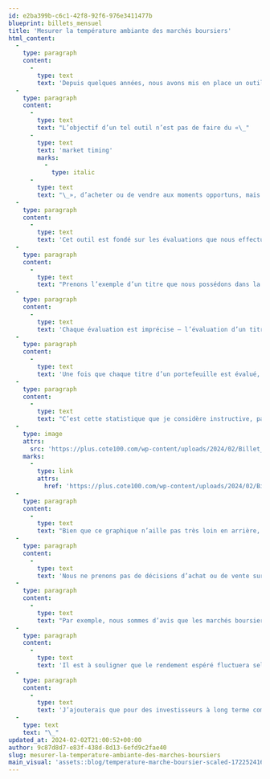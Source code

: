 ```yaml
---
id: e2ba399b-c6c1-42f8-92f6-976e3411477b
blueprint: billets_mensuel
title: 'Mesurer la température ambiante des marchés boursiers'
html_content:
  -
    type: paragraph
    content:
      -
        type: text
        text: 'Depuis quelques années, nous avons mis en place un outil de gestion que je considère fort instructif en ce qui a trait à l’abordabilité du marché boursier dans son ensemble et à l’attrait de nos portefeuilles sous gestion.'
  -
    type: paragraph
    content:
      -
        type: text
        text: "L’objectif d’un tel outil n’est pas de faire du «\_"
      -
        type: text
        text: 'market timing'
        marks:
          -
            type: italic
      -
        type: text
        text: "\_», d’acheter ou de vendre aux moments opportuns, mais plutôt de mesurer l’état général du marché et de nos portefeuilles, leur potentiel de rendement et leur niveau de risque relatifs pour les 12 mois à venir. Dans certains cas, on peut se servir de cet outil pour apporter certains ajustements à nos portefeuilles sous gestion."
  -
    type: paragraph
    content:
      -
        type: text
        text: 'Cet outil est fondé sur les évaluations que nous effectuons de chacun des titres que nous possédons dans un portefeuille.'
  -
    type: paragraph
    content:
      -
        type: text
        text: "Prenons l’exemple d’un titre que nous possédons dans la plupart de nos portefeuilles\_: Couche-Tard. Le titre s’échange présentement à près de 80,25\_$\_CA. Notre évaluation du titre de Couche-Tard est actuellement de 83,50\_$ CA. Il s’agit de notre évaluation du titre d’ici 12 mois en fonction des bénéfices que nous prévoyons au cours de la prochaine année. En tenant compte du dividende courant, nous espérons donc un rendement de quelque 4,5\_% au cours des 12 prochains mois avec le titre de Couche-Tard."
  -
    type: paragraph
    content:
      -
        type: text
        text: 'Chaque évaluation est imprécise – l’évaluation d’un titre boursier relève autant de l’art que de la science. Nous tentons toutefois d’être rigoureux et conservateurs dans nos évaluations. De plus, nous cherchons à rester constants au fil des années dans nos méthodes d’évaluation. En somme, lorsqu’on effectue cet exercice sur plus de 25 titres, je crois que les erreurs ont tendance à s’annuler.'
  -
    type: paragraph
    content:
      -
        type: text
        text: 'Une fois que chaque titre d’un portefeuille est évalué, on peut obtenir un rendement espéré pondéré pour ce portefeuille pour les 12 mois à venir (le rendement espéré de chaque titre est pondéré par son poids dans le portefeuille).'
  -
    type: paragraph
    content:
      -
        type: text
        text: "C’est cette statistique que je considère instructive, particulièrement si on la compare avec celles du passé. Pour le portefeuille de la Lettre financière COTE 100, nous utilisons un portefeuille similaire sous notre gestion. Ainsi, au 30 janvier 2024, ce portefeuille affichait un rendement espéré moyen de 8,5\_% pour les 12 prochains mois. Est-ce attrayant? Comment cela se compare-t-il aux années passées (nous avons commencé à colliger ces données en novembre 2021)\_:"
  -
    type: image
    attrs:
      src: 'https://plus.cote100.com/wp-content/uploads/2024/02/Billet_1-1.png'
    marks:
      -
        type: link
        attrs:
          href: 'https://plus.cote100.com/wp-content/uploads/2024/02/Billet_1-1.png'
  -
    type: paragraph
    content:
      -
        type: text
        text: "Bien que ce graphique n’aille pas très loin en arrière, je crois qu’il est tout de même instructif. D’une part, on peut voir que le rendement espéré moyen au cours de cette période a été de 16,7\_%. Le rendement espéré actuel est donc moins attrayant qu’en moyenne au cours des quelque trois dernières années. D’autre part, on constate que les rendements espérés étaient particulièrement élevés en 2022, ce qui correspond au marché baissier des marchés américains de 2022."
  -
    type: paragraph
    content:
      -
        type: text
        text: 'Nous ne prenons pas de décisions d’achat ou de vente sur la base de telles statistiques. Mais ce graphique nous permet de mieux mesurer la température du marché boursier, de son attrait relatif. J’ajouterais qu’il nous aide à orienter notre recherche vers les titres boursiers qui seraient potentiellement plus attrayants à un moment précis, selon que les marchés nous semblent relativement chers ou peu chers.'
  -
    type: paragraph
    content:
      -
        type: text
        text: "Par exemple, nous sommes d’avis que les marchés boursiers sont probablement relativement chers dans le moment. Cela nous incite à lorgner davantage vers les titres dits «\_défensifs\_», ces titres qui offrent peut-être un moins fort potentiel de croissance, mais dont l’évaluation est relativement peu élevée – un bel exemple est le titre de Metro. En 2022, c’était tout le contraire alors que les marchés corrigeaient fortement\_: c’était selon nous le moment d’acquérir des titres de «\_croissance\_» (nous avons acquis le titre de Copart, un véritable titre de «\_croissance\_», à l’automne 2022 dans nos portefeuilles de gestion privée)."
  -
    type: paragraph
    content:
      -
        type: text
        text: 'Il est à souligner que le rendement espéré fluctuera selon les résultats publiés par nos sociétés. Nous sommes présentement en plein dans une période intensive de publication de résultats pour le trimestre qui a pris fin en décembre 2023. Dans de telles périodes, les évaluations de nos titres sont alors appelées à être modifiées en fonction de ces résultats.'
  -
    type: paragraph
    content:
      -
        type: text
        text: 'J’ajouterais que pour des investisseurs à long terme comme nous, un horizon de 12 mois n’est pas très long. Nous pensons davantage en termes d’années que de mois.'
  -
    type: text
    text: "\_"
updated_at: 2024-02-02T21:00:52+00:00
author: 9c87d8d7-e83f-438d-8d13-6efd9c2fae40
slug: mesurer-la-temperature-ambiante-des-marches-boursiers
main_visual: 'assets::blog/temperature-marche-boursier-scaled-1722524165.jpg'
---
```

